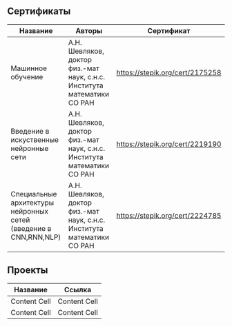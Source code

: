 ## Сертификаты
| Название  | Авторы | Сертификат |
| ------------- | ------------- |------------- |
| Машинное обучение | А.Н. Шевляков, доктор физ.-мат наук, с.н.с. Института математики СО РАН  | https://stepik.org/cert/2175258  |
| Введение в искуственные нейронные сети  | А.Н. Шевляков, доктор физ.-мат наук, с.н.с. Института математики СО РАН | https://stepik.org/cert/2219190  |
| Специальные архитектуры нейронных сетей (введение в CNN,RNN,NLP)  | А.Н. Шевляков, доктор физ.-мат наук, с.н.с. Института математики СО РАН | https://stepik.org/cert/2224785  |


## Проекты
| Название  | Ссылка |
| ------------- | ------------- |
| Content Cell  | Content Cell  |
| Content Cell  | Content Cell  |

